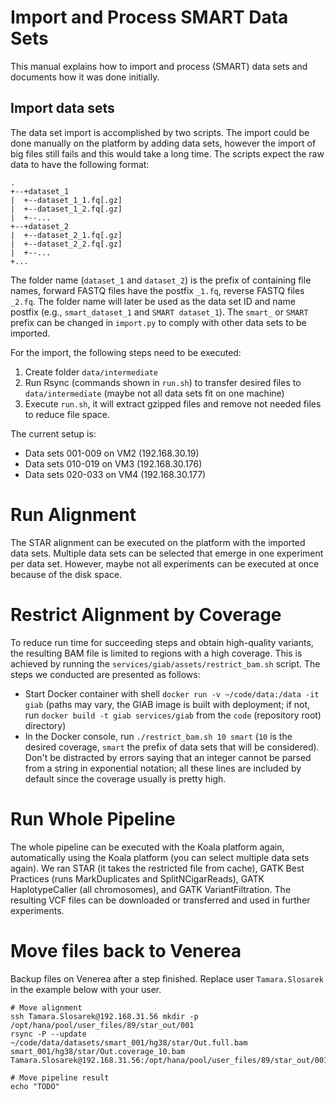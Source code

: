 # Import and Process SMART Data Sets

This manual explains how to import and process (SMART) data sets and documents how it was done initially.

## Import data sets

The data set import is accomplished by two scripts. The import could be done manually on the platform by adding data sets, however the import of big files still fails and this would take a long time. The scripts expect the raw data to have the following format:

```
.
+--+dataset_1
|  +--dataset_1_1.fq[.gz]
|  +--dataset_1_2.fq[.gz]
|  +--...
+--+dataset_2
|  +--dataset_2_1.fq[.gz]
|  +--dataset_2_2.fq[.gz]
|  +--...
+...
```

The folder name (`dataset_1` and `dataset_2`) is the prefix of containing file names, forward FASTQ files have the postfix `_1.fq`, reverse FASTQ files `_2.fq`. The folder name will later be used as the data set ID and name postfix (e.g., `smart_dataset_1` and `SMART dataset_1`). The `smart_` or `SMART` prefix can be changed in `import.py` to comply with other data sets to be imported.

For the import, the following steps need to be executed:

1. Create folder `data/intermediate`
2. Run Rsync (commands shown in `run.sh`) to transfer desired files to `data/intermediate` (maybe not all data sets fit on one machine)
3. Execute `run.sh`, it will extract gzipped files and remove not needed files to reduce file space.

The current setup is:

- Data sets 001-009 on VM2 (192.168.30.19)
- Data sets 010-019 on VM3 (192.168.30.176)
- Data sets 020-033 on VM4 (192.168.30.177)

# Run Alignment

The STAR alignment can be executed on the platform with the imported data sets. Multiple data sets can be selected that emerge in one experiment per data set. However, maybe not all experiments can be executed at once because of the disk space.

# Restrict Alignment by Coverage

To reduce run time for succeeding steps and obtain high-quality variants, the resulting BAM file is limited to regions with a high coverage. This is achieved by running the `services/giab/assets/restrict_bam.sh` script. The steps we conducted are presented as follows:

- Start Docker container with shell `docker run -v ~/code/data:/data -it giab` (paths may vary, the GIAB image is built with deployment; if not, run `docker build -t giab services/giab` from the `code` (repository root) directory)
- In the Docker console, run `./restrict_bam.sh 10 smart` (`10` is the desired coverage, `smart` the prefix of data sets that will be considered). Don't be distracted by errors saying that an integer cannot be parsed from a string in exponential notation; all these lines are included by default since the coverage usually is pretty high.

# Run Whole Pipeline

The whole pipeline can be executed with the Koala platform again, automatically using the Koala platform (you can select multiple data sets again). We ran STAR (it takes the restricted file from cache), GATK Best Practices (runs MarkDuplicates and SplitNCigarReads), GATK HaplotypeCaller (all chromosomes), and GATK VariantFiltration. The resulting VCF files can be downloaded or transferred and used in further experiments.

# Move files back to Venerea

Backup files on Venerea after a step finished. Replace user `Tamara.Slosarek` in the example below with your user.

```
# Move alignment
ssh Tamara.Slosarek@192.168.31.56 mkdir -p /opt/hana/pool/user_files/89/star_out/001
rsync -P --update ~/code/data/datasets/smart_001/hg38/star/Out.full.bam smart_001/hg38/star/Out.coverage_10.bam Tamara.Slosarek@192.168.31.56:/opt/hana/pool/user_files/89/star_out/001/

# Move pipeline result
echo "TODO"
```
